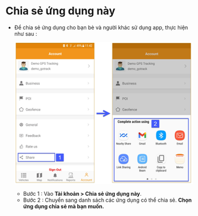 
# Chia sẻ ứng dụng này 
- Để chia sẻ ứng dụng cho bạn bè và người khác sử dụng app, thực hiện như sau :

    <span class="icon-left5">![Interface Web](/docs/assets/images//web-english/gotrack365-el/app-share.jpg) 
  
  - Bước 1 : Vào **Tài khoản > Chia sẻ ứng dụng này**.
  - Bước 2 : Chuyển sang danh sách các ứng dụng có thể chia sẻ. **Chọn ứng dụng chia sẻ mà bạn muốn.**